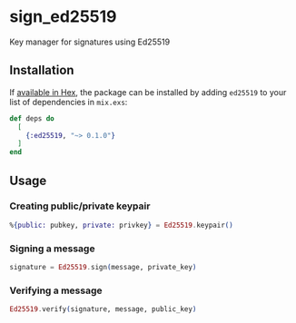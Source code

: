 # sign_ed25519
Key manager for signatures using Ed25519

## Installation

If [available in Hex](https://hex.pm/docs/publish), the package can be installed
by adding `ed25519` to your list of dependencies in `mix.exs`:

```elixir
def deps do
  [
    {:ed25519, "~> 0.1.0"}
  ]
end
```

## Usage

   ### Creating public/private keypair
   
   ```elixir
   %{public: pubkey, private: privkey} = Ed25519.keypair()
   ```

   ### Signing a message

   ```elixir
   signature = Ed25519.sign(message, private_key)
   ```

   ### Verifying a message

   ```elixir
   Ed25519.verify(signature, message, public_key)
   ``` 
```
